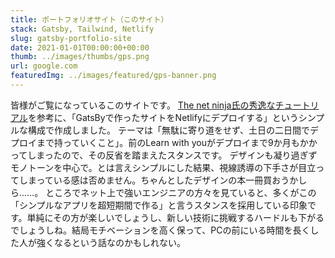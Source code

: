 ```yaml
---
title: ポートフォリオサイト（このサイト）
stack: Gatsby, Tailwind, Netlify
slug: gatsby-portfolio-site
date: 2021-01-01T00:00:00+00:00
thumb: ../images/thumbs/gps.png
url: google.com
featuredImg: ../images/featured/gps-banner.png
---
```


皆様がご覧になっているこのサイトです。
[The net ninja氏の秀逸なチュートリアル](https://netninja.dev/p/learn-gatsby)を参考に、「GatsByで作ったサイトをNetlifyにデプロイする」というシンプルな構成で作成しました。
テーマは「無駄に寄り道をせず、土日の二日間でデプロイまで持っていくこと」。前のLearn with youがデプロイまで9か月もかかってしまったので、その反省を踏まえたスタンスです。
デザインも凝り過ぎずモノトーンを中心で。とは言えシンプルにした結果、視線誘導の下手さが目立ってしまっている感は否めません。ちゃんとしたデザインの本一冊買おうかしら……。
ところでネット上で強いエンジニアの方々を見ていると、多くがこの「シンプルなアプリを超短期間で作る」と言うスタンスを採用している印象です。単純にその方が楽しいでしょうし、新しい技術に挑戦するハードルも下がるでしょうしね。結局モチベーションを高く保って、PCの前にいる時間を長くした人が強くなるという話なのかもしれない。